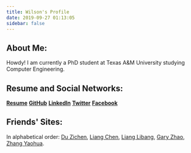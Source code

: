 ```yaml
---
title: Wilson's Profile
date: 2019-09-27 01:13:05
sidebar: false
---
```


## About Me:

Howdy! I am currently a PhD student at Texas A&M University studying Computer Engineering.

<script src="https://gist.github.com/wilsonwang881/53afa02e6fd235fb0f11808d3877d4b1.js"></script>

## Resume and Social Networks:

[**Resume**](/uploads/Resume.pdf)    [**GitHub**](https://github.com/wilsonwang881)    [**LinkedIn**](https://www.linkedin.com/in/leiwangwilson)    [**Twitter**](https://twitter.com/WilsonWang8881)    [**Facebook**](https://www.facebook.com/wilson.wang.37051579)

## Friends' Sites:

In alphabetical order: [Du Zichen](https://flamingdu.one/), [Liang Chen](https://liangchenlc.com/), [Liang Libang](https://llbllbllbllb.github.io/), [Gary Zhao](https://garyzhao.net/), [Zhang Yaohua](https://giraffe-zhang.github.io/).

